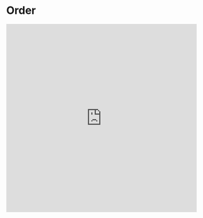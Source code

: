 # Order

<iframe width="100%" height="500" frameborder="0" src="https://embed.plnkr.co/Xxq6ZV?show=src/example.ts,preview"></iframe>

